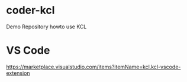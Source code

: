 # coder-kcl

Demo Repository howto use KCL

# VS Code

https://marketplace.visualstudio.com/items?itemName=kcl.kcl-vscode-extension